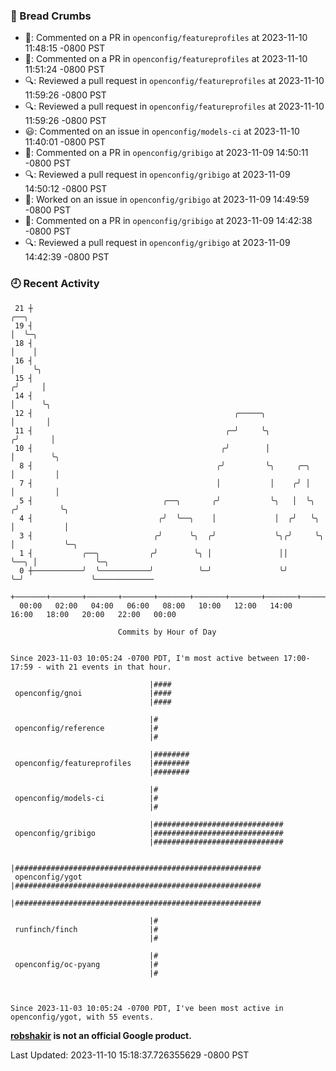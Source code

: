 ### 🍞 Bread Crumbs

 * 💬: Commented on a PR in  `openconfig/featureprofiles` at 2023-11-10 11:48:15 -0800 PST
 * 💬: Commented on a PR in  `openconfig/featureprofiles` at 2023-11-10 11:51:24 -0800 PST
 * 🔍: Reviewed a pull request in  `openconfig/featureprofiles` at 2023-11-10 11:59:26 -0800 PST
 * 🔍: Reviewed a pull request in  `openconfig/featureprofiles` at 2023-11-10 11:59:26 -0800 PST
 * 😃: Commented on an issue in `openconfig/models-ci` at 2023-11-10 11:40:01 -0800 PST
 * 💬: Commented on a PR in  `openconfig/gribigo` at 2023-11-09 14:50:11 -0800 PST
 * 🔍: Reviewed a pull request in  `openconfig/gribigo` at 2023-11-09 14:50:12 -0800 PST
 * 👀: Worked on an issue in `openconfig/gribigo` at 2023-11-09 14:49:59 -0800 PST
 * 💬: Commented on a PR in  `openconfig/gribigo` at 2023-11-09 14:42:38 -0800 PST
 * 🔍: Reviewed a pull request in  `openconfig/gribigo` at 2023-11-09 14:42:39 -0800 PST

### 🕘 Recent Activity
```
 21 ┼                                                                        ╭──╮
 19 ┤                                                                        │  ╰─╮
 18 ┤                                                                        │    │
 16 ┤                                                                        │    ╰╮
 15 ┤                                                                       ╭╯     │
 14 ┤                                                                       │      ╰╮
 12 ┤                                             ╭─────╮                   │       │
 11 ┤                                           ╭─╯     ╰╮                 ╭╯       │
 10 ┤                                          ╭╯        │                 │        ╰╮
  8 ┤                                         ╭╯         ╰╮     ╭─╮        │         │
  7 ┤                                         │           │    ╭╯ │        │         │
  5 ┤                             ╭──╮       ╭╯           ╰╮   │  ╰╮      ╭╯         ╰╮
  4 ┤                            ╭╯  ╰──╮    │             │  ╭╯   ╰╮     │           │
  3 ┤                           ╭╯      ╰╮  ╭╯             ╰╮╭╯     ╰╮    │           ╰─╮
  1 ┤           ╭──╮           ╭╯        ╰╮ │               ││       ╰──╮ │             ╰─╮
  0 ┼───────────╯  ╰───────────╯          ╰─╯               ╰╯          ╰─╯               ╰─────────────
    +───────+───────+───────+───────+───────+───────+───────+───────+───────+───────+───────+───────+────
  00:00   02:00   04:00   06:00   08:00   10:00   12:00   14:00   16:00   18:00   20:00   22:00   00:00   

						Commits by Hour of Day


Since 2023-11-03 10:05:24 -0700 PDT, I'm most active between 17:00-17:59 - with 21 events in that hour.

```



```
                               |####
 openconfig/gnoi               |####
                               |####

                               |#
 openconfig/reference          |#
                               |#

                               |########
 openconfig/featureprofiles    |########
                               |########

                               |#
 openconfig/models-ci          |#
                               |#

                               |#############################
 openconfig/gribigo            |#############################
                               |#############################

                               |#######################################################
 openconfig/ygot               |#######################################################
                               |#######################################################

                               |#
 runfinch/finch                |#
                               |#

                               |#
 openconfig/oc-pyang           |#
                               |#



Since 2023-11-03 10:05:24 -0700 PDT, I've been most active in openconfig/ygot, with 55 events.

```
**[robshakir](mailto:robjs@google.com) is not an official Google product.**  


Last Updated: 2023-11-10 15:18:37.726355629 -0800 PST
